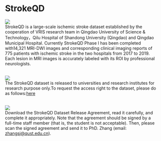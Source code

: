 # StrokeQD
<img src="https://img.shields.io/badge/StrokeQD-Introduction-brightgreen" /><br>
  StrokeQD is a large-scale ischemic stroke dataset established by the cooperation of VRIS research team in Qingdao University of Science & Technology，Qilu Hospital of Shandong University (Qingdao) and Qingdao Municipal Hospital. Currently StrokeQD Phase I has been completed with14,321 MRI-DWI images and corresponding clinical imaging reports of 775 patients with ischemic stroke in the two hospitals from 2017 to 2019. Each lesion in MRI images is accurately labeled with its ROI by professional neurologists.

<br><img src="https://img.shields.io/badge/StrokeQD-Request-brightgreen" /><br>
  The StrokeQD dataset is released to universities and research institutes for research purpose only.To request the access right to the dataset, please do as follows:[here](https://www.zhihu.com)
<br>

<br><img src="https://img.shields.io/badge/StrokeQD-More-brightgreen" /><br>
  Download the StrokeQD Dataset Release Agreement, read it carefully, and complete it appropriately.
Note that the agreement should be signed by a full-time staff member (that is, the student is not acceptable). 
Then, please scan the signed agreement and send it to PhD. Zhang (email: zhangsj@qust.edu.cn).


